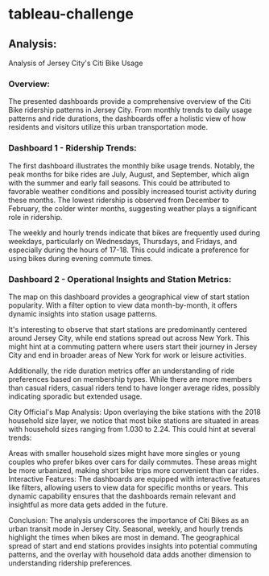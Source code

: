 # tableau-challenge


## Analysis:

Analysis of Jersey City's Citi Bike Usage

### Overview:
The presented dashboards provide a comprehensive overview of the Citi Bike ridership patterns in Jersey City. From monthly trends to daily usage patterns and ride durations, the dashboards offer a holistic view of how residents and visitors utilize this urban transportation mode.

### Dashboard 1 - Ridership Trends:
The first dashboard illustrates the monthly bike usage trends. Notably, the peak months for bike rides are July, August, and September, which align with the summer and early fall seasons. This could be attributed to favorable weather conditions and possibly increased tourist activity during these months. The lowest ridership is observed from December to February, the colder winter months, suggesting weather plays a significant role in ridership.

The weekly and hourly trends indicate that bikes are frequently used during weekdays, particularly on Wednesdays, Thursdays, and Fridays, and especially during the hours of 17-18. This could indicate a preference for using bikes during evening commute times.

### Dashboard 2 - Operational Insights and Station Metrics:
The map on this dashboard provides a geographical view of start station popularity. With a filter option to view data month-by-month, it offers dynamic insights into station usage patterns.

It's interesting to observe that start stations are predominantly centered around Jersey City, while end stations spread out across New York. This might hint at a commuting pattern where users start their journey in Jersey City and end in broader areas of New York for work or leisure activities.

Additionally, the ride duration metrics offer an understanding of ride preferences based on membership types. While there are more members than casual riders, casual riders tend to have longer average rides, possibly indicating sporadic but extended usage.

City Official's Map Analysis:
Upon overlaying the bike stations with the 2018 household size layer, we notice that most bike stations are situated in areas with household sizes ranging from 1.030 to 2.24. This could hint at several trends:

Areas with smaller household sizes might have more singles or young couples who prefer bikes over cars for daily commutes.
These areas might be more urbanized, making short bike trips more convenient than car rides.
Interactive Features:
The dashboards are equipped with interactive features like filters, allowing users to view data for specific months or years. This dynamic capability ensures that the dashboards remain relevant and insightful as more data gets added in the future.

Conclusion:
The analysis underscores the importance of Citi Bikes as an urban transit mode in Jersey City. Seasonal, weekly, and hourly trends highlight the times when bikes are most in demand. The geographical spread of start and end stations provides insights into potential commuting patterns, and the overlay with household data adds another dimension to understanding ridership preferences.
